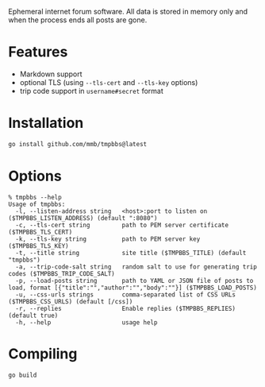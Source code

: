 Ephemeral internet forum software. All data is stored in memory only and when
the process ends all posts are gone.

# Features
  * Markdown support
  * optional TLS (using `--tls-cert` and `--tls-key` options)
  * trip code support in `username#secret` format

# Installation

```sh
go install github.com/mmb/tmpbbs@latest
```

# Options

```
% tmpbbs --help
Usage of tmpbbs:
  -l, --listen-address string   <host>:port to listen on ($TMPBBS_LISTEN_ADDRESS) (default ":8080")
  -c, --tls-cert string         path to PEM server certificate ($TMPBBS_TLS_CERT)
  -k, --tls-key string          path to PEM server key ($TMPBBS_TLS_KEY)
  -t, --title string            site title ($TMPBBS_TITLE) (default "tmpbbs")
  -a, --trip-code-salt string   random salt to use for generating trip codes ($TMPBBS_TRIP_CODE_SALT)
  -p, --load-posts string       path to YAML or JSON file of posts to load, format [{"title":"","author":"","body":""}] ($TMPBBS_LOAD_POSTS)
  -u, --css-urls strings        comma-separated list of CSS URLs ($TMPBBS_CSS_URLS) (default [/css])
  -r, --replies                 Enable replies ($TMPBBS_REPLIES) (default true)
  -h, --help                    usage help
```

# Compiling

```sh
go build
```
